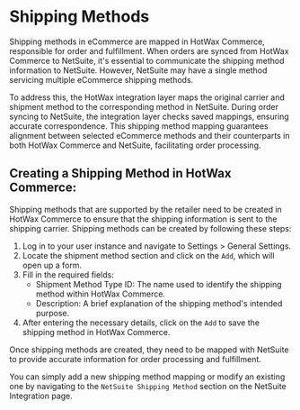 # Shipping Methods

Shipping methods in eCommerce are mapped in HotWax Commerce, responsible for order and fulfillment. When orders are synced from HotWax Commerce to NetSuite, it's essential to communicate the shipping method information to NetSuite. However, NetSuite may have a single method servicing multiple eCommerce shipping methods.

To address this, the HotWax integration layer maps the original carrier and shipment method to the corresponding method in NetSuite. During order syncing to NetSuite, the integration layer checks saved mappings, ensuring accurate correspondence. This shipping method mapping guarantees alignment between selected eCommerce methods and their counterparts in both HotWax Commerce and NetSuite, facilitating order processing.

## Creating a Shipping Method in HotWax Commerce:

Shipping methods that are supported by the retailer need to be created in HotWax Commerce to ensure that the shipping information is sent to the shipping carrier. Shipping methods can be created by following these steps:

1. Log in to your user instance and navigate to Settings > General Settings.
2. Locate the shipment method section and click on the `Add`, which will open up a form.
3. Fill in the required fields:
   - Shipment Method Type ID: The name used to identify the shipping method within HotWax Commerce.
   - Description: A brief explanation of the shipping method's intended purpose.
4. After entering the necessary details, click on the `Add` to save the shipping method in HotWax Commerce.

Once shipping methods are created, they need to be mapped with NetSuite to provide accurate information for order processing and fulfillment.

You can simply add a new shipping method mapping or modify an existing one by navigating to the `NetSuite Shipping Method` section on the NetSuite Integration page.
